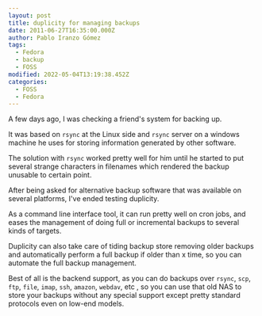 ```yaml
---
layout: post
title: duplicity for managing backups
date: 2011-06-27T16:35:00.000Z
author: Pablo Iranzo Gómez
tags:
  - Fedora
  - backup
  - FOSS
modified: 2022-05-04T13:19:38.452Z
categories:
  - FOSS
  - Fedora
---
```


A few days ago, I was checking a friend's system for backing up.

It was based on `rsync` at the Linux side and `rsync` server on a windows machine he uses for storing information generated by other software.

The solution with `rsync` worked pretty well for him until he started to put several strange characters in filenames which rendered the backup unusable to certain point.

After being asked for alternative backup software that was available on several platforms, I've ended testing duplicity.

As a command line interface tool, it can run pretty well on cron jobs, and eases the management of doing full or incremental backups to several kinds of targets.

Duplicity can also take care of tiding backup store removing older backups and automatically perform a full backup if older than x time, so you can automate the full backup management.

Best of all is the backend support, as you can do backups over `rsync`, `scp`, `ftp`, `file`, `imap`, `ssh`, `amazon`, `webdav`, etc , so you can use that old NAS to store your backups without any special support except pretty standard protocols even on low-end models.

